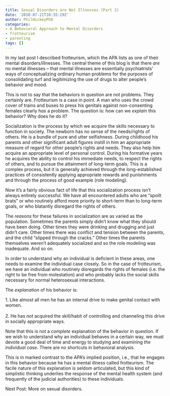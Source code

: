 ```yaml
---
title: Sexual Disorders are Not Illnesses (Part 2)
date: '2010-07-21T10:35:29Z'
author: PhilHickeyPhD
categories:
- A Behavioral Approach to Mental Disorders
- frotteurism
- parenting
tags: []
---
```


<p>In my last post I described frotteurism, which the APA lists as one of their mental disorders/illnesses.  The central theme of this blog is that there <em>are</em> no mental illnesses – that mental illnesses are essentially psychiatrists’ ways of conceptualizing ordinary human problems for the purposes of consolidating turf and legitimizing the use of drugs to alter people’s behavior and mood.</p>
<p>This is not to say that the behaviors in question are not problems.  They certainly are.  Frotteurism is a case in point.  A man who uses the crowd cover of trains and buses to press his genitals against non-consenting females clearly <em>has</em> a problem.  The question is:  how can we <em>explain</em> this behavior?  Why does he do it?</p>
<p>Socialization is the process by which we acquire the skills necessary to function in society.  The newborn has no sense of the needs/rights of others.  He is a bundle of pure and utter selfishness.  During childhood his parents and other significant adult figures instill in him an appropriate measure of regard for other people’s rights and needs.  They also help him acquire an appropriate level of personal control.  During his formative years he acquires the ability to control his immediate needs, to respect the rights of others, and to pursue the attainment of long-term goals.  This is a complex process, but it is generally achieved through the long-established practices of consistently applying appropriate rewards and punishments and through the process of good example (role modeling).</p>
<p>Now it’s a fairly obvious fact of life that this socialization process isn’t always entirely successful.  We have all encountered adults who are “spoilt brats” or who routinely afford more priority to short-term than to long-term goals, or who blatantly disregard the rights of others.</p>
<p>The <em>reasons</em> for these failures in socialization are as varied as the population.  Sometimes the parents simply didn’t know what they should have been doing.  Other times they were drinking and drugging and just didn’t care.  Other times there was conflict and tension between the parents, and the child “slipped through the cracks.”  Other times the parents themselves weren’t adequately socialized and so the role modeling was inadequate.  And so on.</p>
<p>In order to understand why an individual is deficient in these areas, one needs to examine the individual case closely.  So in the case of frotteurism, we have an individual who routinely disregards the rights of females (i.e. the right to be free from molestation) and who probably lacks the social skills necessary for normal heterosexual interactions.</p>
<p>The <em>explanation</em> of his behavior is:</p>
<p>1.  Like almost all men he has an internal drive to make genital contact with women.<br /><br />
2.  He has <em>not</em> acquired the skill/habit of controlling and channeling this drive in socially appropriate ways.</p>
<p>Note that this is not a <em>complete</em> explanation of the behavior in question.  If we wish to understand why an individual behaves in a certain way, we must devote a good deal of time and energy to studying and examining <em>the individual case</em>.  There are no shortcuts in behavioral analysis.</p>
<p>This is in marked contrast to the APA’s implied position, i.e., that he engages in this behavior because he has a mental illness called frotteurism.  The facile nature of this explanation is seldom articulated, but this kind of simplistic thinking underlies the response of the mental health system (and frequently of the judicial authorities) to these individuals.</p>
<p>Next Post:  More on sexual disorders.</p>